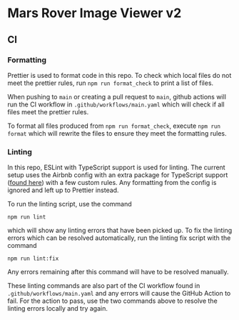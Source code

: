 # Mars Rover Image Viewer v2

## CI

### Formatting

Prettier is used to format code in this repo.
To check which local files do not meet the prettier rules, run `npm run format_check` to print a list of files.

When pushing to `main` or creating a pull request to `main`, github actions will run the CI workflow in `.github/workflows/main.yaml` which will check if all files meet the prettier rules.

To format all files produced from `npm run format_check`, execute `npm run format` which will rewrite the files to ensure they meet the formatting rules.

### Linting 

In this repo, ESLint with TypeScript support is used for linting. The current setup uses the Airbnb config with an extra package for TypeScript support ([found here](https://www.npmjs.com/package/eslint-config-airbnb-typescript)) with a few custom rules. Any formatting from the config is ignored and left up to Prettier instead.

To run the linting script, use the command 
```
npm run lint
```
which will show any linting errors that have been picked up. To fix the linting errors which can be resolved automatically, run the linting fix script with the command
```
npm run lint:fix
```
Any errors remaining after this command will have to be resolved manually. 

These linting commands are also part of the CI workflow found in `.github/workflows/main.yaml` and any errors will cause the GitHub Action to fail. For the action to pass, use the two commands above to resolve the linting errors locally and try again. 